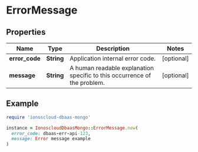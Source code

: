 # ErrorMessage

## Properties

| Name | Type | Description | Notes |
| ---- | ---- | ----------- | ----- |
| **error_code** | **String** | Application internal error code.  | [optional] |
| **message** | **String** | A human readable explanation specific to this occurrence of the problem.  | [optional] |

## Example

```ruby
require 'ionoscloud-dbaas-mongo'

instance = IonoscloudDbaasMongo::ErrorMessage.new(
  error_code: dbaas-err-api-123,
  message: Error message example
)
```

